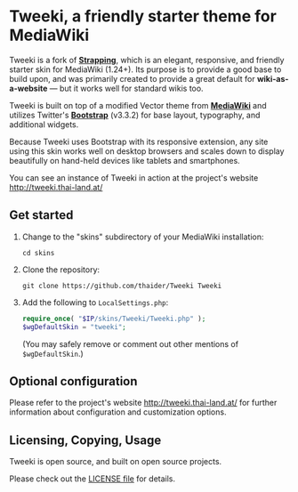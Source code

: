 # Tweeki, a friendly starter theme for MediaWiki

Tweeki is a fork of **[Strapping](https://github.com/OSAS/strapping-mediawiki)**, which
is an elegant, responsive, and friendly starter skin for MediaWiki (1.24+).
Its purpose is to provide a good base to build upon,
and was primarily created to provide a great default for **wiki-as-a-website**
— but it works well for standard wikis too.

Tweeki is built on top of a modified Vector theme from **[MediaWiki](http://mediawiki.org/)**
and utilizes Twitter's **[Bootstrap](http://getbootstrap.com/)** (v3.3.2)
for base layout, typography, and additional widgets.

Because Tweeki uses Bootstrap with its responsive extension,
any site using this skin works well on desktop browsers
and scales down to display beautifully on hand-held devices
like tablets and smartphones.

You can see an instance of Tweeki in action at the project's website http://tweeki.thai-land.at/


## Get started

1. Change to the "skins" subdirectory of your MediaWiki installation:

   ```
   cd skins
   ```

2. Clone the repository:

   ```
   git clone https://github.com/thaider/Tweeki Tweeki
   ```

3. Add the following to `LocalSettings.php`: 

   ```php
   require_once( "$IP/skins/Tweeki/Tweeki.php" );
   $wgDefaultSkin = "tweeki";
   ```
   
   (You may safely remove or comment out other mentions of
   `$wgDefaultSkin`.)

## Optional configuration

Please refer to the project's website http://tweeki.thai-land.at/ for further information
about configuration and customization options.


## Licensing, Copying, Usage

Tweeki is open source, and built on open source projects.

Please check out the [LICENSE file](https://github.com/thaider/Tweeki/blob/master/LICENSE) for details.
